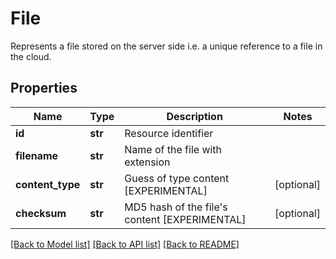 # File

Represents a file stored on the server side i.e. a unique reference to a file in the cloud.
## Properties
Name | Type | Description | Notes
------------ | ------------- | ------------- | -------------
**id** | **str** | Resource identifier | 
**filename** | **str** | Name of the file with extension | 
**content_type** | **str** | Guess of type content [EXPERIMENTAL] | [optional] 
**checksum** | **str** | MD5 hash of the file&#39;s content [EXPERIMENTAL] | [optional] 

[[Back to Model list]](../README.md#documentation-for-models) [[Back to API list]](../README.md#documentation-for-api-endpoints) [[Back to README]](../README.md)


